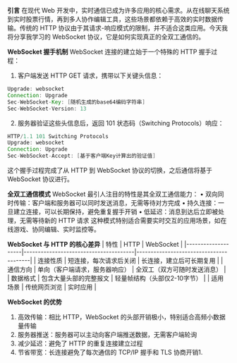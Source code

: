 **引言**
在现代 Web 开发中，实时通信已成为许多应用的核心需求。从在线聊天系统到实时股票行情，再到多人协作编辑工具，这些场景都依赖于高效的实时数据传输。传统的 HTTP 协议由于其请求-响应模式的限制，并不适合这类应用。今天我将分享我学习的 WebSocket 协议，它是如何实现真正的全双工通信的。

**WebSocket 握手机制**
WebSocket 连接的建立始于一个特殊的 HTTP 握手过程：
1.	客户端发送 HTTP GET 请求，携带以下关键头信息：
```java
Upgrade: websocket
Connection: Upgrade
Sec-WebSocket-Key: [随机生成的base64编码字符串]
Sec-WebSocket-Version: 13
```
2.	服务器验证这些头信息后，返回 101 状态码（Switching Protocols）响应：
```java
HTTP/1.1 101 Switching Protocols
Upgrade: websocket
Connection: Upgrade
Sec-WebSocket-Accept: [基于客户端Key计算出的验证值]
```
这个握手过程完成了从 HTTP 到 WebSocket 协议的切换，之后通信将基于 WebSocket 协议进行。

**全双工通信模式**
WebSocket 最引人注目的特性是其全双工通信能力：
•	双向同时传输：客户端和服务器可以同时发送消息，无需等待对方完成
•	持久连接：一旦建立连接，可以长期保持，避免重复握手开销
•	低延迟：消息到达后立即被处理，无需等待新的 HTTP 请求
这种模式特别适合需要实时交互的应用场景，如在线游戏、协同编辑、实时监控等。

**WebSocket 与 HTTP 的核心差异**
| 特性               | HTTP                                  | WebSocket                              |
|--------------------|---------------------------------------|----------------------------------------|
| 连接性质           | 短连接，每次请求后关闭                | 长连接，建立后可长期复用               |
| 通信方向           | 单向（客户端请求，服务器响应）        | 全双工（双方可随时发送消息）           |
| 数据格式           | 包含大量头部的完整报文                | 轻量帧结构（头部仅2-10字节）           |
| 适用场景           | 传统网页浏览                          | 实时应用                               |

**WebSocket 的优势**
1.	高效传输：相比 HTTP，WebSocket 的头部开销极小，特别适合高频小数据量传输
2.	服务器推送：服务器可以主动向客户端推送数据，无需客户端轮询
3.	减少延迟：避免了 HTTP 的重复连接建立过程
4.	节省带宽：长连接避免了每次通信的 TCP/IP 握手和 TLS 协商开销1.